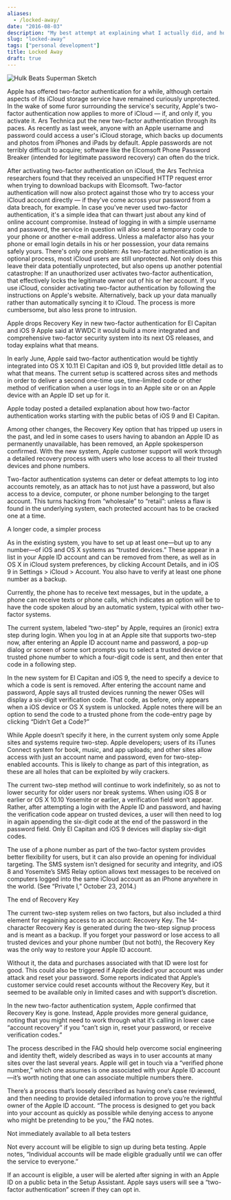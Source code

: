 ```yaml
---
aliases:
  - /locked-away/
date: "2016-08-03"
description: "My best attempt at explaining what I actually did, and how I got locked out of my Apple iCloud account."
slug: "locked-away"
tags: ["personal development"]
title: Locked Away
draft: true
---
```



![Hulk Beats Superman Sketch][]


Apple has offered two-factor authentication for a while, although certain aspects of its iCloud storage service have remained curiously unprotected. In the wake of some furor surrounding the service's security, Apple's two-factor authentication now applies to more of iCloud — if, and only if, you activate it.
Ars Technica put the new two-factor authentication through its paces. As recently as last week, anyone with an Apple username and password could access a user's iCloud storage, which backs up documents and photos from iPhones and iPads by default. Apple passwords are not terribly difficult to acquire; software like the Elcomsoft Phone Password Breaker (intended for legitimate password recovery) can often do the trick.

After activating two-factor authentication on iCloud, the Ars Technica researchers found that they received an unspecified HTTP request error when trying to download backups with Elcomsoft. Two-factor authentication will now also protect against those who try to access your iCloud account directly — if they've come across your password from a data breach, for example.
In case you've never used two-factor authentication, it's a simple idea that can thwart just about any kind of online account compromise. Instead of logging in with a simple username and password, the service in question will also send a temporary code to your phone or another e-mail address. Unless a malefactor also has your phone or email login details in his or her possession, your data remains safely yours.
There's only one problem: As two-factor authentication is an optional process, most iCloud users are still unprotected. Not only does this leave their data potentially unprotected, but also opens up another potential catastrophe: If an unauthorized user activates two-factor authentication, that effectively locks the legitimate owner out of his or her account.
If you use iCloud, consider activating two-factor authentication by following the instructions on Apple's website. Alternatively, back up your data manually rather than automatically syncing it to iCloud. The process is more cumbersome, but also less prone to intrusion.




Apple drops Recovery Key in new two-factor authentication for El Capitan and iOS 9
Apple said at WWDC it would build a more integrated and comprehensive two-factor security system into its next OS releases, and today explains what that means.

In early June, Apple said two-factor authentication would be tightly integrated into OS X 10.11 El Capitan and iOS 9, but provided little detail as to what that means. The current setup is scattered across sites and methods in order to deliver a second one-time use, time-limited code or other method of verification when a user logs in to an Apple site or on an Apple device with an Apple ID set up for it.

Apple today posted a detailed explanation about how two-factor authentication works starting with the public betas of iOS 9 and El Capitan.

Among other changes, the Recovery Key option that has tripped up users in the past, and led in some cases to users having to abandon an Apple ID as permanently unavailable, has been removed, an Apple spokesperson confirmed. With the new system, Apple customer support will work through a detailed recovery process with users who lose access to all their trusted devices and phone numbers.

Two-factor authentication systems can deter or defeat attempts to log into accounts remotely, as an attack has to not just have a password, but also access to a device, computer, or phone number belonging to the target account. This turns hacking from “wholesale” to “retail”: unless a flaw is found in the underlying system, each protected account has to be cracked one at a time.

A longer code, a simpler process

As in the existing system, you have to set up at least one—but up to any number—of iOS and OS X systems as “trusted devices.” These appear in a list in your Apple ID account and can be removed from there, as well as in OS X in iCloud system preferences, by clicking Account Details, and in iOS 9 in Settings > iCloud > Account. You also have to verify at least one phone number as a backup.

Currently, the phone has to receive text messages, but in the update, a phone can receive texts or phone calls, which indicates an option will be to have the code spoken aloud by an automatic system, typical with other two-factor systems.

The current system, labeled “two-step” by Apple, requires an (ironic) extra step during login. When you log in at an Apple site that supports two-step now, after entering an Apple ID account name and password, a pop-up dialog or screen of some sort prompts you to select a trusted device or trusted phone number to which a four-digit code is sent, and then enter that code in a following step.

In the new system for El Capitan and iOS 9, the need to specify a device to which a code is sent is removed. After entering the account name and password, Apple says all trusted devices running the newer OSes will display a six-digit verification code. That code, as before, only appears when a iOS device or OS X system is unlocked. Apple notes there will be an option to send the code to a trusted phone from the code-entry page by clicking “Didn’t Get a Code?”

While Apple doesn’t specify it here, in the current system only some Apple sites and systems require two-step. Apple developers; users of its iTunes Connect system for book, music, and app uploads; and other sites allow access with just an account name and password, even for two-step-enabled accounts. This is likely to change as part of this integration, as these are all holes that can be exploited by wily crackers.

The current two-step method will continue to work indefinitely, so as not to lower security for older users nor break systems. When using iOS 8 or earlier or OS X 10.10 Yosemite or earlier, a verification field won’t appear. Rather, after attempting a login with the Apple ID and password, and having the verification code appear on trusted devices, a user will then need to log in again appending the six-digit code at the end of the password in the password field. Only El Capitan and iOS 9 devices will display six-digit codes.

The use of a phone number as part of the two-factor system provides better flexibility for users, but it can also provide an opening for individual targeting. The SMS system isn’t designed for security and integrity, and iOS 8 and Yosemite’s SMS Relay option allows text messages to be received on computers logged into the same iCloud account as an iPhone anywhere in the world. (See “Private I,” October 23, 2014.)

The end of Recovery Key

The current two-step system relies on two factors, but also included a third element for regaining access to an account: Recovery Key. The 14-character Recovery Key is generated during the two-step signup process and is meant as a backup. If you forget your password or lose access to all trusted devices and your phone number (but not both), the Recovery Key was the only way to restore your Apple ID account.


Without it, the data and purchases associated with that ID were lost for good. This could also be triggered if Apple decided your account was under attack and reset your password. Some reports indicated that Apple’s customer service could reset accounts without the Recovery Key, but it seemed to be available only in limited cases and with support’s discretion.

In the new two-factor authentication system, Apple confirmed that Recovery Key is gone. Instead, Apple provides more general guidance, noting that you might need to work through what it’s calling in lower case “account recovery” if you “can’t sign in, reset your password, or receive verification codes.”

The process described in the FAQ should help overcome social engineering and identity theft, widely described as ways in to user accounts at many sites over the last several years. Apple will get in touch via a “verified phone number,” which one assumes is one associated with your Apple ID account—it’s worth noting that one can associate multiple numbers there.

There’s a process that’s loosely described as having one’s case reviewed, and then needing to provide detailed information to prove you’re the rightful owner of the Apple ID account. “The process is designed to get you back into your account as quickly as possible while denying access to anyone who might be pretending to be you,” the FAQ notes.

Not immediately available to all beta testers

Not every account will be eligible to sign up during beta testing. Apple notes, “Individual accounts will be made eligible gradually until we can offer the service to everyone.”

If an account is eligible, a user will be alerted after signing in with an Apple ID on a public beta in the Setup Assistant. Apple says users will see a “two-factor authentication” screen if they can opt in.



  [Hulk Beats Superman Sketch]: /static/images/2016/hulk-beats-superman-sketch.jpg "Hulk Beats Superman Sketch"